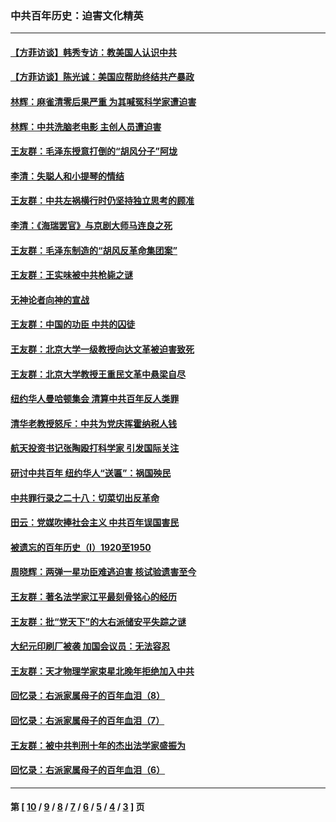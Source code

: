 ### 中共百年历史：迫害文化精英
---
#### [【方菲访谈】韩秀专访：教美国人认识中共](../../pages/nf1176111/n13821310.md?02170430) 
#### [【方菲访谈】陈光诚：美国应帮助终结共产暴政](../../pages/nf1176111/n13759521.md?02170430) 
#### [林辉：麻雀清零后果严重 为其喊冤科学家遭迫害](../../pages/nf1176111/n13746900.md?02170430) 
#### [林辉：中共洗脑老电影 主创人员遭迫害](../../pages/nf1176111/n13699437.md?02170430) 
#### [王友群：毛泽东授意打倒的“胡风分子”阿垅](../../pages/nf1176111/n13592541.md?02170430) 
#### [李清：失聪人和小提琴的情结](../../pages/nf1176111/n13459280.md?02170430) 
#### [王友群：中共左祸横行时仍坚持独立思考的顾准](../../pages/nf1176111/n13444722.md?02170430) 
#### [李清：《海瑞罢官》与京剧大师马连良之死](../../pages/nf1176111/n13412316.md?02170430) 
#### [王友群：毛泽东制造的“胡风反革命集团案”](../../pages/nf1176111/n13324909.md?02170430) 
#### [王友群：王实味被中共枪毙之谜](../../pages/nf1176111/n13307502.md?02170430) 
#### [无神论者向神的宣战](../../pages/nf1176111/n13281535.md?02170430) 
#### [王友群：中国的功臣 中共的囚徒](../../pages/nf1176111/n13291790.md?02170430) 
#### [王友群：北京大学一级教授向达文革被迫害致死](../../pages/nf1176111/n13150966.md?02170430) 
#### [王友群：北京大学教授王重民文革中悬梁自尽](../../pages/nf1176111/n13084645.md?02170430) 
#### [纽约华人曼哈顿集会 清算中共百年反人类罪](../../pages/nf1176111/n13084157.md?02170430) 
#### [清华老教授怒斥：中共为党庆挥霍纳税人钱](../../pages/nf1176111/n13071430.md?02170430) 
#### [航天投资书记张陶殴打科学家 引发国际关注](../../pages/nf1176111/n13069132.md?02170430) 
#### [研讨中共百年 纽约华人“送匾”：祸国殃民](../../pages/nf1176111/n13057367.md?02170430) 
#### [中共罪行录之二十八：切菜切出反革命](../../pages/nf1176111/n13030600.md?02170430) 
#### [田云：党媒吹捧社会主义 中共百年误国害民](../../pages/nf1176111/n13006682.md?02170430) 
#### [被遗忘的百年历史（I）1920至1950](../../pages/nf1176111/n12986411.md?02170430) 
#### [周晓辉：两弹一星功臣难逃迫害 核试验遗害至今](../../pages/nf1176111/n12974997.md?02170430) 
#### [王友群：著名法学家江平最刻骨铭心的经历](../../pages/nf1176111/n12970787.md?02170430) 
#### [王友群：批“党天下”的大右派储安平失踪之谜](../../pages/nf1176111/n12954229.md?02170430) 
#### [大纪元印刷厂被袭 加国会议员：无法容忍](../../pages/nf1176111/n12883028.md?02170430) 
#### [王友群：天才物理学家束星北晚年拒绝加入中共](../../pages/nf1176111/n12792913.md?02170430) 
#### [回忆录：右派家属母子的百年血泪（8）](../../pages/nf1176111/n12706196.md?02170430) 
#### [回忆录：右派家属母子的百年血泪（7）](../../pages/nf1176111/n12706191.md?02170430) 
#### [王友群：被中共判刑十年的杰出法学家盛振为](../../pages/nf1176111/n12706141.md?02170430) 
#### [回忆录：右派家属母子的百年血泪（6）](../../pages/nf1176111/n12698863.md?02170430) 

---
#### 第 [ [10](./10.md?02170430) / [9](./9.md?02170430) / [8](./8.md?02170430) / [7](./7.md?02170430) / [6](./6.md?02170430) / [5](./5.md?02170430) / [4](./4.md?02170430) / [3](./3.md?02170430) ] 页
